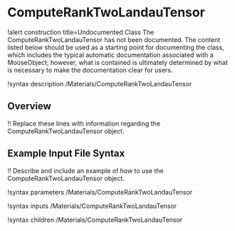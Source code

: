 # ComputeRankTwoLandauTensor

!alert construction title=Undocumented Class
The ComputeRankTwoLandauTensor has not been documented. The content listed below should be used as a starting point for
documenting the class, which includes the typical automatic documentation associated with a
MooseObject; however, what is contained is ultimately determined by what is necessary to make the
documentation clear for users.

!syntax description /Materials/ComputeRankTwoLandauTensor

## Overview

!! Replace these lines with information regarding the ComputeRankTwoLandauTensor object.

## Example Input File Syntax

!! Describe and include an example of how to use the ComputeRankTwoLandauTensor object.

!syntax parameters /Materials/ComputeRankTwoLandauTensor

!syntax inputs /Materials/ComputeRankTwoLandauTensor

!syntax children /Materials/ComputeRankTwoLandauTensor
